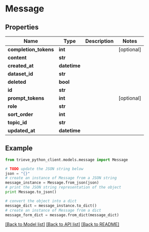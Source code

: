# Message


## Properties

Name | Type | Description | Notes
------------ | ------------- | ------------- | -------------
**completion_tokens** | **int** |  | [optional] 
**content** | **str** |  | 
**created_at** | **datetime** |  | 
**dataset_id** | **str** |  | 
**deleted** | **bool** |  | 
**id** | **str** |  | 
**prompt_tokens** | **int** |  | [optional] 
**role** | **str** |  | 
**sort_order** | **int** |  | 
**topic_id** | **str** |  | 
**updated_at** | **datetime** |  | 

## Example

```python
from trieve_python_client.models.message import Message

# TODO update the JSON string below
json = "{}"
# create an instance of Message from a JSON string
message_instance = Message.from_json(json)
# print the JSON string representation of the object
print Message.to_json()

# convert the object into a dict
message_dict = message_instance.to_dict()
# create an instance of Message from a dict
message_form_dict = message.from_dict(message_dict)
```
[[Back to Model list]](../README.md#documentation-for-models) [[Back to API list]](../README.md#documentation-for-api-endpoints) [[Back to README]](../README.md)


